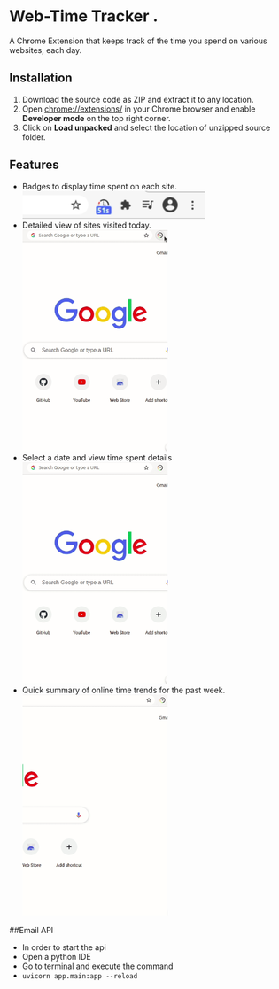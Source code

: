 # Web-Time Tracker .

A Chrome Extension that keeps track of the time you spend on various websites, each day.

## Installation
1. Download the source code as ZIP and extract it to any location.
2. Open [chrome://extensions/](chrome://extensions/) in your Chrome browser and enable **Developer mode** on the top right corner.
3. Click on **Load unpacked** and select the location of unzipped source folder.

## Features 
* Badges to display time spent on each site. <br> <img src="images/Badge.gif" height="50">
* Detailed view of sites visited today. <br> <img src= "images/Today.gif" height = "400">
* Select a date and view time spent details <br> <img src = "images/DatePick.gif" height = "400">
* Quick summary of online time trends for the past week.  <br> <img src = "images/Week.gif" height = "400">

##Email API
* In order to start the api
* Open a python IDE
* Go to terminal and execute the command
* `uvicorn app.main:app --reload`
  



